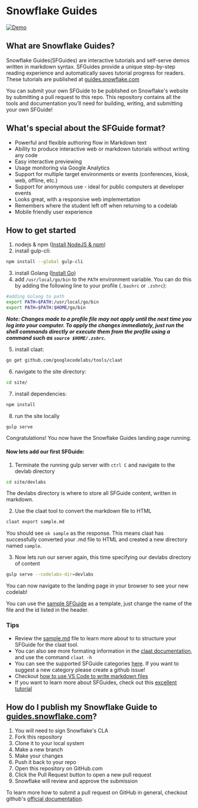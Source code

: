 # Snowflake Guides

[![Demo](https://storage.googleapis.com/claat/demo.png)](https://storage.googleapis.com/claat/demo.mp4)

## What are Snowflake Guides?
Snowflake Guides(SFGuides) are interactive tutorials and self-serve demos written in markdown syntax. SFGuides provide a unique step-by-step reading experience and automatically saves tutorial progress for readers. These tutorials are published at [guides.snowflake.com](https://guides.snowflake.com/)

You can submit your own SFGuide to be published on Snowflake's website by submitting a pull request to this repo. This repository contains all the tools and documentation you’ll need for building, writing, and submitting your own SFGuide!


## What's special about the SFGuide format?

* Powerful and flexible authoring flow in Markdown text
* Ability to produce interactive web or markdown tutorials without writing any code
* Easy interactive previewing
* Usage monitoring via Google Analytics
* Support for multiple target environments or events (conferences, kiosk, web, offline, etc.)
* Support for anonymous use - ideal for public computers at developer events
* Looks great, with a responsive web implementation
* Remembers where the student left off when returning to a codelab
* Mobile friendly user experience

## How to get started

  1. nodejs & npm ([Install NodeJS & npm](https://nodejs.org/en/download/))
  2. install gulp-cli:
   ````bash
   npm install --global gulp-cli
   ````
  3. install Golang ([Install Go](https://golang.org/doc/install))
  4. add `/usr/local/go/bin` to the `PATH` environment variable. You can do this by adding the following line to your profile (`.bashrc` or `.zshrc`):

````bash
#adding Golang to path
export PATH=$PATH:/usr/local/go/bin
export PATH=$PATH:$HOME/go/bin
````
***Note: Changes made to a profile file may not apply until the next time you log into your computer. To apply the changes immediately, just run the shell commands directly or execute them from the profile using a command such as `source $HOME/.zshrc`.***

  5. install claat:
   ````bash
   go get github.com/googlecodelabs/tools/claat
   ````
  6. navigate to the site directory:
   ````bash
   cd site/
   ````
  7. install dependencies:
   ````bash
   npm install
   ````
  8. run the site locally
   ````bash
   gulp serve
   ````

Congratulations! You now have the Snowflake Guides landing page running.

#### Now lets add our first SFGuide:

  1. Terminate the running gulp server with `ctrl C` and navigate to the devlab directory
  ````bash
  cd site/devlabs
  ````
  The devlabs directory is where to store all SFGuide content, written in markdown.
  
  2. Use the claat tool to convert the markdown file to HTML
  ````bash
  claat export sample.md
  ````

  You should see `ok sample` as the response. This means claat has successfully converted your .md file to HTML and created a new directory named `sample`.
   
  3. Now lets run our server again, this time specifying our devlabs directory of content
   ````bash
   gulp serve --codelabs-dir=devlabs
   ````
You can now navigate to the landing page in your browser to see your new codelab!

You can use the [sample SFGuide](site/devlabs/sample.md) as a template, just change the name of the file and the id listed in the header. 

### Tips

- Review the [sample.md](site/devlabs/sample.md) file to learn more about to to structure your SFGuide for the claat tool. 
- You can also see more formating information in the [claat documentation](claat/README.md), and use the command `claat -h`
- You can see the supported SFGuide categories [here](site/app/styles/_overrides.scss). If you want to suggest a new category please create a github issue!
- Checkout [how to use VS Code to write markdown files](https://code.visualstudio.com/docs/languages/markdown)
- If you want to learn more about SFGuides, check out this [excellent tutorial](https://medium.com/@zarinlo/publish-technical-tutorials-in-google-codelab-format-b07ef76972cd)


## How do I publish my Snowflake Guide to [guides.snowflake.com](https://guides.snowflake.com)?

1. You will need to sign Snowflake's CLA 
2. Fork this repository
3. Clone it to your local system
4. Make a new branch
5. Make your changes
6. Push it back to your repo
7. Open this repository on GitHub.com
8. Click the Pull Request button to open a new pull request
9. Snowflake will review and approve the submission

To learn more how to submit a pull request on GitHub in general, checkout github's [official documentation](https://docs.github.com/en/free-pro-team@latest/github/collaborating-with-issues-and-pull-requests/creating-a-pull-request-from-a-fork).
